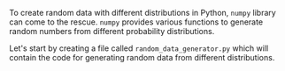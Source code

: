 To create random data with different distributions in Python, `numpy` library can come to the rescue. `numpy` provides various functions to generate random numbers from different probability distributions.

Let's start by creating a file called `random_data_generator.py` which will contain the code for generating random data from different distributions.
